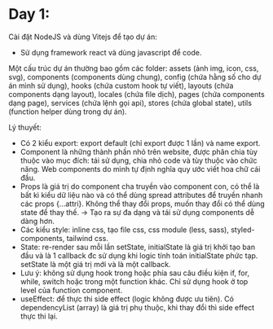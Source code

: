 # Day 1:
Cài đặt NodeJS và dùng Vitejs để tạo dự án:
- Sử dụng framework react và dùng javascript để code.

Một cấu trúc dự án thường bao gồm các folder: assets (ảnh img, icon, css, svg), components (components dùng chung), config (chứa hằng số cho dự án mình sử dụng), hooks (chứa custom hook tự viết), layouts (chứa components dạng layout), locales (chứa file dịch), pages (chứa components dạng page), services (chứa lệnh gọi api), stores (chứa global state), utils (function helper dùng trong dự án).

Lý thuyết:
- Có 2 kiểu export: export default (chỉ export được 1 lần) và name export.
- Component là những thành phần nhỏ trên website, được phân chia tùy thuộc vào mục đích: tái sử dụng, chia nhỏ code và tùy thuộc vào chức năng. Web components do mình tự định nghĩa quy ước viết hoa chữ cái đầu.
- Props là giá trị do component cha truyền vào component con, có thể là bất kì kiểu dữ liệu nào và có thể dùng spread attributes để truyền nhanh các props {...attri}. Không thể thay đổi props, muốn thay đổi có thể dùng state để thay thế. -> Tạo ra sự đa dạng và tái sử dụng components dễ dàng hơn.
- Các kiểu style: inline css, tạo file css, css module (less, sass), styled-components, tailwind css.
- State: re-render sau mỗi lần setState, initialState là giá trị khởi tạo ban đầu và là 1 callback đc sử dụng khi logic tính toán initialState phức tạp. setState là một giá trị mới và là một callback.
- Lưu ý: không sử dụng hook trong hoặc phía sau câu điều kiện if, for, while, switch hoặc trong một function khác. Chỉ sử dụng hook ở top level của function component.
- useEffect: để thực thi side effect (logic không được ưu tiên). Có dependencyList (array) là giá trị phụ thuộc, khi thay đổi thì side effect thực thi lại.
